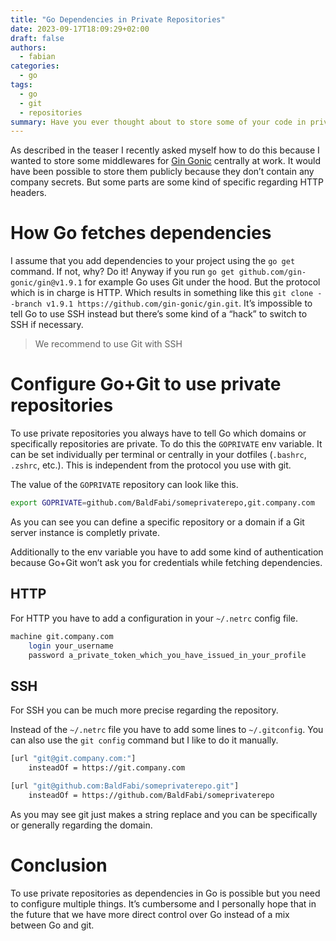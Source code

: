 ```yaml
---
title: "Go Dependencies in Private Repositories"
date: 2023-09-17T18:09:29+02:00
draft: false
authors:
  - fabian
categories:
  - go
tags:
  - go
  - git
  - repositories
summary: Have you ever thought about to store some of your code in private repository and use it as dependencies? You may noticed that this doesn’t work out of the box. In this article we will describe how you can achieve this.
---
```


As described in the teaser I recently asked myself how to do this because I wanted to store some middlewares for [Gin Gonic](https://gin-gonic.com/) centrally at work. It would have been possible to store them publicly because they don’t contain any company secrets. But some parts are some kind of specific regarding HTTP headers.

# How Go fetches dependencies

I assume that you add dependencies to your project using the `go get` command. If not, why? Do it! Anyway if you run `go get github.com/gin-gonic/gin@v1.9.1` for example Go uses Git under the hood. But the protocol which is in charge is HTTP. Which results in something like this `git clone --branch v1.9.1 https://github.com/gin-gonic/gin.git`. It’s impossible to tell Go to use SSH instead but there’s some kind of a “hack” to switch to SSH if necessary.

> We recommend to use Git with SSH

# Configure Go+Git to use private repositories

To use private repositories you always have to tell Go which domains or specifically repositories are private. To do this the `GOPRIVATE` env variable. It can be set individually per terminal or centrally in your dotfiles (`.bashrc`, `.zshrc`, etc.). This is independent from the protocol you use with git.

The value of the `GOPRIVATE` repository can look like this.

```bash
export GOPRIVATE=github.com/BaldFabi/someprivaterepo,git.company.com
```

As you can see you can define a specific repository or a domain if a Git server instance is completly private.

Additionally to the env variable you have to add some kind of authentication because Go+Git won’t ask you for credentials while fetching dependencies.

## HTTP

For HTTP you have to add a configuration in your `~/.netrc` config file.

```bash
machine git.company.com
	login your_username
	password a_private_token_which_you_have_issued_in_your_profile
```

## SSH

For SSH you can be much more precise regarding the repository.

Instead of the `~/.netrc` file you have to add some lines to `~/.gitconfig`. You can also use the `git config` command but I like to do it manually.

```bash
[url "git@git.company.com:"]
	insteadOf = https://git.company.com

[url "git@github.com:BaldFabi/someprivaterepo.git"]
	insteadOf = https://github.com/BaldFabi/someprivaterepo
```

As you may see git just makes a string replace and you can be specifically or generally regarding the domain.

# Conclusion

To use private repositories as dependencies in Go is possible but you need to configure multiple things. It’s cumbersome and I personally hope that in the future that we have more direct control over Go instead of a mix between Go and git.
